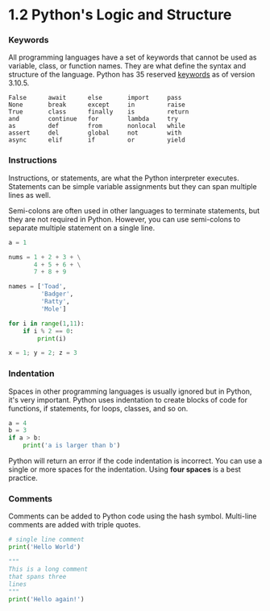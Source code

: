 # 1.2 Python's Logic and Structure

### Keywords

All programming languages have a set of keywords that cannot be used as variable, class, or function names. They are what define the syntax and structure of the language. Python has 35 reserved [keywords](https://docs.python.org/3/reference/lexical\_analysis.html#keywords) as of version 3.10.5.&#x20;

```
False      await      else       import     pass
None       break      except     in         raise
True       class      finally    is         return
and        continue   for        lambda     try
as         def        from       nonlocal   while
assert     del        global     not        with
async      elif       if         or         yield
```

### Instructions

Instructions, or statements, are what the Python interpreter executes. Statements can be simple variable assignments but they can span multiple lines as well.

Semi-colons are often used in other languages to terminate statements, but they are not required in Python. However, you can use semi-colons to separate multiple statement on a single line.

```python
a = 1

nums = 1 + 2 + 3 + \
       4 + 5 + 6 + \
       7 + 8 + 9

names = ['Toad',
         'Badger',
         'Ratty',
         'Mole']

for i in range(1,11):
    if i % 2 == 0:
        print(i)

x = 1; y = 2; z = 3
```

### Indentation

Spaces in other programming languages is usually ignored but in Python, it's very important. Python uses indentation to create blocks of code for functions, if statements, for loops, classes, and so on.&#x20;

```python
a = 4
b = 3
if a > b:
    print('a is larger than b')
```

Python will return an error if the code indentation is incorrect. You can use a single or more spaces for the indentation. Using **four spaces** is a best practice.

### Comments

Comments can be added to Python code using the hash symbol. Multi-line comments are added with triple quotes.

```python
# single line comment
print('Hello World')

"""
This is a long comment
that spans three
lines
"""
print('Hello again!')
```
